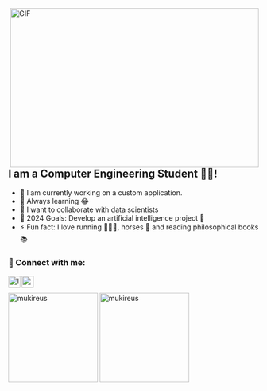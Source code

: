<img align="right" alt="GIF" src="https://github.com/abhisheknaiidu/abhisheknaiidu/blob/master/code.gif?raw=true" width="500" height="320" />

## I am a Computer Engineering Student 👨‍🎓!
- 🔭 I am currently working on a custom application.
- 🌱 Always learning 😂
- 👯 I want to collaborate with data scientists
- 🥅 2024 Goals: Develop an artificial intelligence project 🤖
- ⚡ Fun fact: I love running 🏃🏻‍♀️, horses 🐎 and reading philosophical books 📚



### 📩 Connect with me:

[<img align="left" alt="linkedin | LinkedIn" width="24px" src="https://raw.githubusercontent.com/peterthehan/peterthehan/master/assets/linkedin.svg" />][linkedin]
[<img align="left" height="24" width="24" src="https://cdn.jsdelivr.net/npm/simple-icons@v4/icons/instagram.svg" />][instagram]

[linkedin]: https://www.linkedin.com/in/buse-dikici-637938220/
[instagram]: https://www.instagram.com/busespassion

<br />

<br />


<img height="180em" align="center" src="https://github-readme-stats.vercel.app/api?username=Busedkc&show_icons=true&locale=en&theme=algolia&include_all_commits=true&count_private=true" alt="mukireus"/>
  <img height="180em" align="center" src="https://github-readme-stats.vercel.app/api/top-langs?username=Busedkc&show_icons=true&locale=en&layout=compact&langs_count=8&theme=algolia" alt="mukireus"/>
